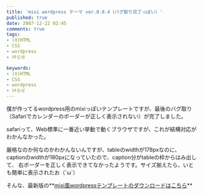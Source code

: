 ```yaml
---
title: 'mixi wordpress テーマ ver.0.0.4（バグ取り完了っぽい）'
published: true
date: 2007-12-22 02:45
comments: true
tags:
- (X)HTML
- CSS
- wordpress
- ｦﾁらせ

keywords:
- (X)HTML
- CSS
- wordpress
- ｦﾁらせ
---
```

僕が作ってるwordpress用のmixiっぽいテンプレートですが、最後のバグ取り（Safariでカレンダーのボーダーが正しく表示されない）が完了しました。

safariって、Web標準に一番近い挙動で動くブラウザですが、これが結構対応がわかんなかった。

厳格なのか何なのかわかんないんですが、tableのwidthが178pxなのに、captionのwidthが180pxになっていたので、caption分がtableの枠からはみ出して、 右ボーダーを正しく表示できてなかったようです。サイズ揃えたら、いとも簡単に表示されたお（´ω`）

そんな、最新版の**[mixi風wordpressテンプレートのダウンロードはこちら](http://www.ikepo.com/ "mixi風wordpressテンプレートのダウンロードはこちら")**